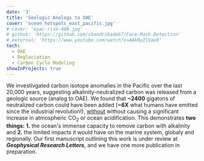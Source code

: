 ```yaml
---
date: '3'
title: 'Geologic Analogs to OAE'
cover: 'ocean_hotspots_east_pacific.jpg'
# cover: 'epac-rise-400.jpg'
# github: 'https://github.com/chandrikadeb7/Face-Mask-Detection'
# external: 'https://www.youtube.com/watch?v=AAkNyZlUae0'
tech:
  - OAE
  - Deglaciation
  - Carbon Cycle Modeling
showInProjects: true
---
```


We investivgated carbon isotope anomalies in the Pacific over the last 20,000 years,  suggesting alkalinity-neutralized carbon was released from a geologic source (analog to OAE). We found that **~2400** gigatons of neutralized carbon could have been added (**~6X** what humans have emitted since the industrial revolution!), <u>without</u> without causing a significant increase in atmospheric CO<sub>2</sub> or ocean acidification. This demonstrates **two things:** **1.** the ocean's immense capacity to remove carbon with alkalinity and **2.** the limited impacts it would have on the marine system, globaly and regionally. Our first manuscript outlining this work is under review at <strong>*Geophysical Research Letters*</strong>, and we have one more publication in preparation. 
<!-- Photo from MBARI. -->
<!-- - To do this, we built a regional model for the Gulf of California region where the carbon isotope anomalies are observed, and coupled the model to a global carbon cycle model. We then developed numerical inversion methods to assimilate reconstructed carbon cycle changes and quantify how much alkalinity-neutralized carbon was plausible. -->
